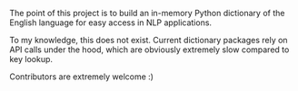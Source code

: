 The point of this project is to build an in-memory Python dictionary of the English language for easy access in NLP applications. 

To my knowledge, this does not exist. Current dictionary packages rely on API calls under the hood, which are obviously extremely slow compared to key lookup.

Contributors are extremely welcome :)
